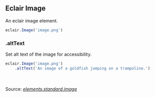## Eclair Image
An eclair image element.
```javascript
eclair.Image('image.png')
```
### .altText
Set alt text of the image for accessibility.
```javascript
eclair.Image('image.png')
    .altText('An image of a goldfish jumping on a trampoline.')
```

<br/><br/>Source: [_elements.standard.image_](https://github.com/SamGarlick/Eclair/tree/main/src/elements/standard/image.js)